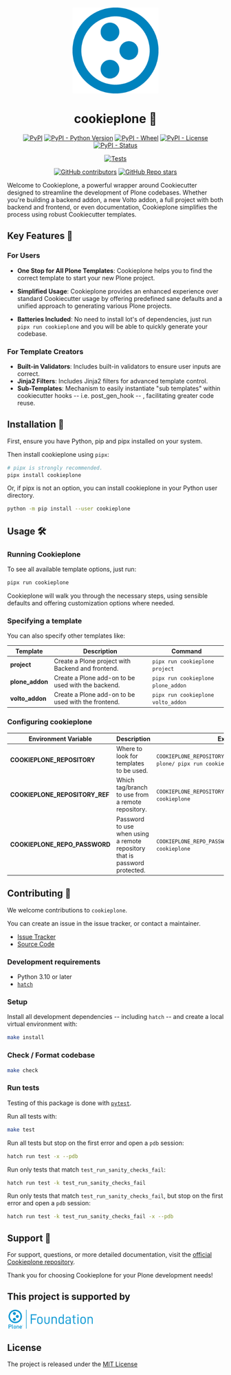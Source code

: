 <p align="center">
    <img alt="Plone Logo" width="200px" src="https://raw.githubusercontent.com/plone/.github/main/plone-logo.png">
</p>

<h1 align="center">
  cookieplone 🍪
</h1>


<div align="center">

[![PyPI](https://img.shields.io/pypi/v/cookieplone)](https://pypi.org/project/cookieplone/)
[![PyPI - Python Version](https://img.shields.io/pypi/pyversions/cookieplone)](https://pypi.org/project/cookieplone/)
[![PyPI - Wheel](https://img.shields.io/pypi/wheel/cookieplone)](https://pypi.org/project/cookieplone/)
[![PyPI - License](https://img.shields.io/pypi/l/cookieplone)](https://pypi.org/project/cookieplone/)
[![PyPI - Status](https://img.shields.io/pypi/status/cookieplone)](https://pypi.org/project/cookieplone/)


[![Tests](https://github.com/plone/cookieplone/actions/workflows/main.yml/badge.svg)](https://github.com/plone/cookieplone/actions/workflows/main.yml)

[![GitHub contributors](https://img.shields.io/github/contributors/plone/cookieplone)](https://github.com/plone/cookieplone)
[![GitHub Repo stars](https://img.shields.io/github/stars/plone/cookieplone?style=social)](https://github.com/plone/cookieplone)

</div>

Welcome to Cookieplone, a powerful wrapper around Cookiecutter designed to streamline the development of Plone codebases. Whether you're building a backend addon, a new Volto addon, a full project with both backend and frontend, or even documentation, Cookieplone simplifies the process using robust Cookiecutter templates.

## Key Features 🌟

### For Users

- **One Stop for All Plone Templates**: Cookieplone helps you to find the correct template to start your new Plone project.

- **Simplified Usage**: Cookieplone provides an enhanced experience over standard Cookiecutter usage by offering predefined sane defaults and a unified approach to generating various Plone projects.

- **Batteries Included**: No need to install lot's of dependencies, just run `pipx run cookieplone` and you will be able to quickly generate your codebase.


### For Template Creators

- **Built-in Validators**: Includes built-in validators to ensure user inputs are correct.
- **Jinja2 Filters**: Includes Jinja2 filters for advanced template control.
- **Sub-Templates**: Mechanism to easily instantiate "sub templates" within cookiecutter hooks -- i.e. post_gen_hook -- , facilitating greater code reuse.


## Installation 💾

First, ensure you have Python, pip and pipx installed on your system.

Then install cookieplone using `pipx`:

```bash
# pipx is strongly recommended.
pipx install cookieplone
```

Or, if pipx is not an option, you can install cookieplone in your Python user directory.

```bash
python -m pip install --user cookieplone
```

## Usage 🛠️

### Running Cookieplone

To see all available template options, just run:

```bash
pipx run cookieplone
```

Cookieplone will walk you through the necessary steps, using sensible defaults and offering customization options where needed.

### Specifying a template

You can also specify other templates like:

| Template | Description | Command |
| --- | --- | --- |
| **project** | Create a Plone project with Backend and frontend. | `pipx run cookieplone project ` |
| **plone_addon** | Create a Plone add-on to be used with the backend. | `pipx run cookieplone plone_addon ` |
| **volto_addon** | Create a Plone add-on to be used with the frontend. | `pipx run cookieplone volto_addon ` |

### Configuring cookieplone

| Environment Variable | Description | Example |
| --- | --- | --- |
| **COOKIEPLONE_REPOSITORY** | Where to look for templates to be used. | `COOKIEPLONE_REPOSITORY=/home/plone/cookiecutter-plone/ pipx run cookieplone` |
| **COOKIEPLONE_REPOSITORY_REF** | Which tag/branch to use from a remote repository. | `COOKIEPLONE_REPOSITORY_REF=experimental pipx run cookieplone` |
| **COOKIEPLONE_REPO_PASSWORD** | Password to use when using a remote repository that is password protected. | `COOKIEPLONE_REPO_PASSWORD=very-secure pipx run cookieplone` |

## Contributing 🤝

We welcome contributions to `cookieplone`.

You can create an issue in the issue tracker, or contact a maintainer.

- [Issue Tracker](https://github.com/plone/cookieplone/issues)
- [Source Code](https://github.com/plone/cookieplone/)

### Development requirements

- Python 3.10 or later
- [`hatch`](https://hatch.pypa.io/)

### Setup

Install all development dependencies -- including `hatch` -- and create a local virtual environment with:

```bash
make install
```

### Check / Format codebase

```bash
make check
```

### Run tests

Testing of this package is done with [`pytest`](https://docs.pytest.org/).

Run all tests with:

```bash
make test
```

Run all tests but stop on the first error and open a `pdb` session:

```bash
hatch run test -x --pdb
```

Run only tests that match `test_run_sanity_checks_fail`:

```bash
hatch run test -k test_run_sanity_checks_fail
```

Run only tests that match `test_run_sanity_checks_fail`, but stop on the first error and open a `pdb` session:

```bash
hatch run test -k test_run_sanity_checks_fail -x --pdb
```

## Support 📢

For support, questions, or more detailed documentation, visit the [official Cookieplone repository](https://github.com/plone/cookieplone).

Thank you for choosing Cookieplone for your Plone development needs!


## This project is supported by

<p align="left">
    <a href="https://plone.org/foundation/">
      <img alt="Plone Logo" width="200px" src="https://raw.githubusercontent.com/plone/.github/main/plone-foundation.png">
    </a>
</p>

## License
The project is released under the [MIT License](./LICENSE)
